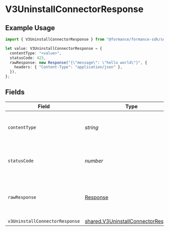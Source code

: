 # V3UninstallConnectorResponse

## Example Usage

```typescript
import { V3UninstallConnectorResponse } from "@formance/formance-sdk/sdk/models/operations";

let value: V3UninstallConnectorResponse = {
  contentType: "<value>",
  statusCode: 423,
  rawResponse: new Response("{\"message\": \"hello world\"}", {
    headers: { "Content-Type": "application/json" },
  }),
};
```

## Fields

| Field                                                                                             | Type                                                                                              | Required                                                                                          | Description                                                                                       |
| ------------------------------------------------------------------------------------------------- | ------------------------------------------------------------------------------------------------- | ------------------------------------------------------------------------------------------------- | ------------------------------------------------------------------------------------------------- |
| `contentType`                                                                                     | *string*                                                                                          | :heavy_check_mark:                                                                                | HTTP response content type for this operation                                                     |
| `statusCode`                                                                                      | *number*                                                                                          | :heavy_check_mark:                                                                                | HTTP response status code for this operation                                                      |
| `rawResponse`                                                                                     | [Response](https://developer.mozilla.org/en-US/docs/Web/API/Response)                             | :heavy_check_mark:                                                                                | Raw HTTP response; suitable for custom response parsing                                           |
| `v3UninstallConnectorResponse`                                                                    | [shared.V3UninstallConnectorResponse](../../../sdk/models/shared/v3uninstallconnectorresponse.md) | :heavy_minus_sign:                                                                                | Accepted                                                                                          |